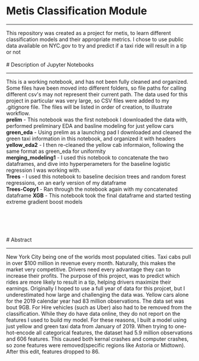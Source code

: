 # Metis Classification Module
<hr>
This repository was created as a project for metis, to learn different classification models and their appropriate metrics. I chose to use public data available on NYC.gov to try and predict if a taxi ride will result in a tip or not
<br><br>
# Description of Jupyter Notebooks
<hr>
This is a working notebook, and has not been fully cleaned and organized. Some files have been moved into different folders, so file paths for calling different csv's may not represent their current path. The data used for this project in particular was very large, so CSV files were added to my .gitignore file. The files will be listed in order of creation, to illustrate workflow.
<br>
<b>prelim</b> - This notebook was the first notebook I downloaded the data with, performed preliminary EDA and basline modeling for just yellow cars<br>
<b>green_eda</b> - Using prelim as a launching pad I downloaded and cleaned the green taxi information in this notebook, and organized it with headers<br>
<b>yellow_eda2</b> - I then re-cleaned the yellow cab informaion, following the same format as green_eda for uniformity<br>
<b>merging_modeling1</b> - I used this notebook to concatenate the two dataframes, and dive into hyperperameters for the baseline logistic regression I was working with. <br>
<b>Trees</b> - I used this notebook to baseline decision trees and random forest regressions, on an early version of my dataframe<br>
<b>Trees-Copy1</b> - Ran through the notebook again with my concatenated dataframe
<b>XGB</b> - This notebook took the final dataframe and started testing extreme gradient boost models
<br><br><br><br><br><br>
# Abstract<hr>
New York City being one of the worlds most populated cities. Taxi cabs pull in over $100 million in revenue every month. Naturally, this makes the market very competitive. Drivers need every advantage they can to increase their profits. The purpose of this project, was to predict which rides are more likely to result in a tip, helping drivers maximize their earnings. Originally I hoped to use a full year of data for this projcet, but I underestimated how large and challenging the data was. Yellow cars alone for the 2019 calendar year had 83 million observations. The data set was bout 9GB. For Hire vehicles (such as Uber) also had to be removed from the classification. While they do have data online, they do not report on the features I used to build my model. For these reasons, I built a model using just yellow and green taxi data from January of 2019. When  trying to one-hot-encode all categorical features, the dataset had 5.9 million observations and 606 features. This caused both kernal crashes and computer crashes, so zone features were removed(specific regions like Astoria or Midtown). After this edit, features dropped to 86.
